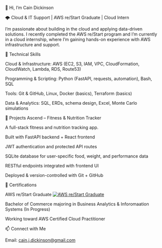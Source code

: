 👋 Hi, I’m Cain Dickinson

🌩️ Cloud & IT Support | AWS re/Start Graduate | Cloud Intern

I’m passionate about building in the cloud and applying data-driven solutions. I recently completed the AWS re/Start program and I’m currently in a cloud internship, where I’m gaining hands-on experience with AWS infrastructure and support.

🔧 Technical Skills

Cloud & Infrastructure: AWS (EC2, S3, IAM, VPC, CloudFormation, CloudWatch, Lambda, RDS, Route53)

Programming & Scripting: Python (FastAPI, requests, automation), Bash, SQL

Tools: Git & GitHub, Linux, Docker (basics), Terraform (basics)

Data & Analytics: SQL, ERDs, schema design, Excel, Monte Carlo simulations

🚀 Projects
Ascend – Fitness & Nutrition Tracker

A full-stack fitness and nutrition tracking app.

Built with FastAPI backend + React frontend

JWT authentication and protected API routes

SQLite database for user-specific food, weight, and performance data

RESTful endpoints integrated with frontend UI

Deployed & version-controlled with Git + GitHub


📜 Certifications

AWS re/Start Graduate [![AWS re/Start Graduate](https://images.credly.com/size/200x200/images/b55112fc-fd37-4006-93bd-9efa12db5ed7/aws_restart.png)](https://www.credly.com/badges/b55112fc-fd37-4006-93bd-9efa12db5ed7/public_url)

Bachelor of Commerce majoring in Business Analytics & Inforomaation Systems (In Progress)

Working toward AWS Certified Cloud Practitioner

📫 Connect with Me

Email: cain.j.dickinson@gmail.com



